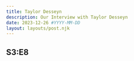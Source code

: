 ```yaml
---
title: Taylor Desseyn
description: Our Interview with Taylor Desseyn
date: 2023-12-26 #YYYY-MM-DD
layout: layouts/post.njk
---
```


## S3:E8
